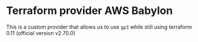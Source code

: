 # Terraform provider AWS Babylon

This is a custom provider that allows us to use ``gp3`` while still using terraform 0.11 (official version v2.70.0)
